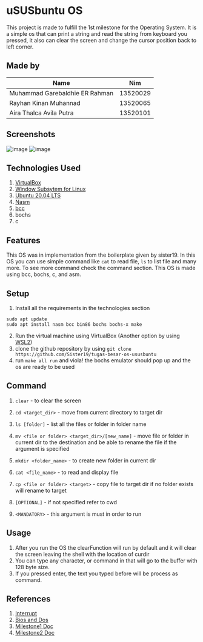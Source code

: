 # uSUSbuntu OS

This project is made to fulfill the 1st milestone for the Operating System. It is a simple os that can print a string and read the string from keyboard you pressed, it also can clear the screen and change the cursor position back to left corner.

## Made by

| Name                           |   Nim    |
| ------------------------------ | :------: |
| Muhammad Garebaldhie ER Rahman | 13520029 |
| Rayhan Kinan Muhannad          | 13520065 |
| Aira Thalca Avila Putra        | 13520101 |

## Screenshots

![image](https://user-images.githubusercontent.com/63847012/161774200-b41ea274-861f-426f-afa0-11670bc6ed01.png)
![image](https://user-images.githubusercontent.com/63847012/161774340-fcd429be-9e05-4b83-a82a-47ed319cd181.png)

## Technologies Used

1. [VirtualBox](https://www.virtualbox.org/)
2. [Window Subsytem for Linux](https://docs.microsoft.com/en-us/windows/wsl/install)
3. [Ubuntu 20.04 LTS](https://releases.ubuntu.com/20.04/)
4. [Nasm](https://www.nasm.us/)
5. [bcc](https://bochs.sourceforge.io/)
6. bochs
7. c

## Features

This OS was in implementation from the boilerplate given by sister19. In this OS you can use simple command like `cat` to read file, `ls` to list file and many more. To see more command check the command section. This OS is made using bcc, bochs, c, and asm. 

## Setup

1. Install all the requirements in the technologies section

```
sudo apt update
sudo apt install nasm bcc bin86 bochs bochs-x make
```

2. Run the virtual machine using VirtualBox (Another option by using [WSL2](https://github.com/Sister19/WSL-Troubleshoot))
3. clone the github repository by using `git clone https://github.com/Sister19/tugas-besar-os-ususbuntu`
4. run `make all run` and viola! the bochs emulator should pop up and the os are ready to be used

## Command
1. `clear` - to clear the screen
2. `cd <target_dir>` - move from current directory to target dir
3. `ls [folder]` - list all the files or folder in folder name
4. `mv <file or folder> <target_dir>/[new_name]` - move file or folder in current dir to the destination and be able to rename the file if the argument is specified
5. `mkdir <folder_name>` - to create new folder in current dir
6. `cat <file_name>` - to read and display file
7. `cp <file or folder> <target>` - copy file to target dir if no folder exists will rename to target

8. `[OPTIONAL]` - if not specified refer to cwd 
9. `<MANDATORY>` - this argument is must in order to run

## Usage

1. After you run the OS the clearFunction will run by default and it will clear the screen leaving the shell with the location of curdir
2. You can type any character, or command in that will go to the buffer with 128 byte size.
3. If you pressed enter, the text you typed before will be process as command.

## References

1. [Interrupt](http://www.oldlinux.org/Linux.old/docs/interrupts/int-html/int.htm)
2. [Bios and Dos](https://jbwyatt.com/253/emu/8086_bios_and_dos_interrupts.html)
3. [Milestone1 Doc](https://docs.google.com/document/d/1x9g3kspefka_vBl8JseBROv8f7cQdfEq-59W0jOqmo4/edit#)
4. [Milestone2 Doc](https://docs.google.com/document/d/12b8gwm5RZyFfdXUKDzauFuJMtFQ2QCcKEqiJBa7sORU/edit#)
